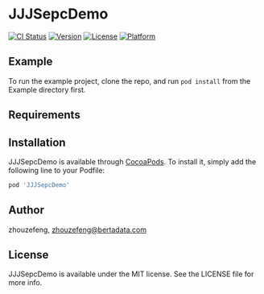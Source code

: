 # JJJSepcDemo

[![CI Status](https://img.shields.io/travis/zhouzefeng/JJJSepcDemo.svg?style=flat)](https://travis-ci.org/zhouzefeng/JJJSepcDemo)
[![Version](https://img.shields.io/cocoapods/v/JJJSepcDemo.svg?style=flat)](https://cocoapods.org/pods/JJJSepcDemo)
[![License](https://img.shields.io/cocoapods/l/JJJSepcDemo.svg?style=flat)](https://cocoapods.org/pods/JJJSepcDemo)
[![Platform](https://img.shields.io/cocoapods/p/JJJSepcDemo.svg?style=flat)](https://cocoapods.org/pods/JJJSepcDemo)

## Example

To run the example project, clone the repo, and run `pod install` from the Example directory first.

## Requirements

## Installation

JJJSepcDemo is available through [CocoaPods](https://cocoapods.org). To install
it, simply add the following line to your Podfile:

```ruby
pod 'JJJSepcDemo'
```

## Author

zhouzefeng, zhouzefeng@bertadata.com

## License

JJJSepcDemo is available under the MIT license. See the LICENSE file for more info.
